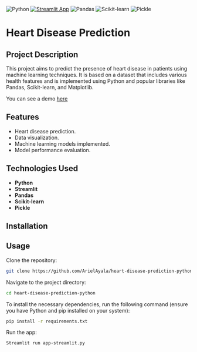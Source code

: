 ![Python](https://img.shields.io/badge/Python-3776AB?style=for-the-badge&logo=python&logoColor=white)
[![Streamlit App](https://static.streamlit.io/badges/streamlit_badge_black_white.svg)](https://arielayala-heart-disease-prediction-python-app-streamlit-rtie9k.streamlit.app/)
![Pandas](https://img.shields.io/badge/Pandas-150458?style=for-the-badge&logo=pandas&logoColor=white)
![Scikit-learn](https://img.shields.io/badge/Scikit--learn-F7931E?style=for-the-badge&logo=scikit-learn&logoColor=white)
![Pickle](https://img.shields.io/badge/Pickle-FFCA28?style=for-the-badge&logo=python&logoColor=black)

# Heart Disease Prediction

## Project Description

This project aims to predict the presence of heart disease in patients using machine learning techniques. It is based on a dataset that includes various health features and is implemented using Python and popular libraries like Pandas, Scikit-learn, and Matplotlib.

You can see a demo [here](https://arielayala-heart-disease-prediction-python-app-streamlit-rtie9k.streamlit.app/)

## Features

- Heart disease prediction.
- Data visualization.
- Machine learning models implemented.
- Model performance evaluation.

## Technologies Used

- **Python**
- **Streamlit**
- **Pandas**
- **Scikit-learn**
- **Pickle**

## Installation

## Usage
Clone the repository:
```bash
git clone https://github.com/ArielAyala/heart-disease-prediction-python.git
```

Navigate to the project directory:
```bash
cd heart-disease-prediction-python
```

To install the necessary dependencies, run the following command (ensure you have Python and pip installed on your system):
```bash
pip install -r requirements.txt
```

Run the app:
```bash
Streamlit run app-streamlit.py
```

